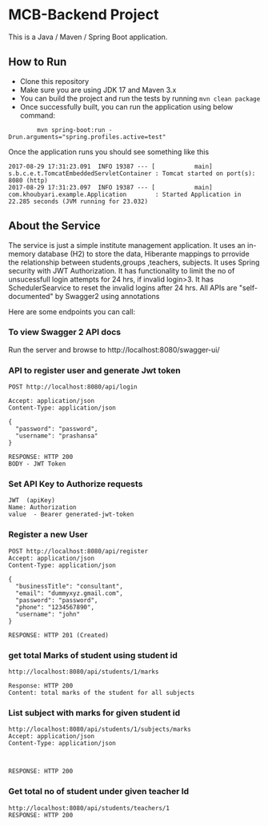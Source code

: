 # MCB-Backend Project

This is a Java / Maven / Spring Boot application.

## How to Run 

* Clone this repository 
* Make sure you are using JDK 17 and Maven 3.x
* You can build the project and run the tests by running ```mvn clean package```
* Once successfully built, you can run the application using below command:
```
        mvn spring-boot:run -Drun.arguments="spring.profiles.active=test"
```

Once the application runs you should see something like this

```
2017-08-29 17:31:23.091  INFO 19387 --- [           main] s.b.c.e.t.TomcatEmbeddedServletContainer : Tomcat started on port(s): 8080 (http)
2017-08-29 17:31:23.097  INFO 19387 --- [           main] com.khoubyari.example.Application        : Started Application in 22.285 seconds (JVM running for 23.032)
```

## About the Service

The service is just a simple institute management application. It uses an in-memory database (H2) to store the data, Hiberante mappings to prrovide the relationship between  students,groups ,teachers, subjects.
It uses Spring security with JWT Authorization.
It has functionality to limit the no of unsucessfull login attempts for 24 hrs, if invalid login>3.
It has SchedulerSearvice to reset the invalid logins after 24 hrs.
All APIs are "self-documented" by Swagger2 using annotations 

Here are some endpoints you can call:

### To view Swagger 2 API docs

Run the server and browse to http://localhost:8080/swagger-ui/

### API to register user and generate Jwt token 

```
POST http://localhost:8080/api/login

Accept: application/json
Content-Type: application/json

{
  "password": "password",
  "username": "prashansa"
}

RESPONSE: HTTP 200 
BODY - JWT Token
```
### Set API Key to Authorize requests
```
JWT  (apiKey)
Name: Authorization
value  - Bearer generated-jwt-token
```
### Register a new User 
```
POST http://localhost:8080/api/register
Accept: application/json
Content-Type: application/json

{
  "businessTitle": "consultant",
  "email": "dummyxyz.gmail.com",
  "password": "password",
  "phone": "1234567890",
  "username": "john"
}

RESPONSE: HTTP 201 (Created)

```

### get total Marks of student using student id

```
http://localhost:8080/api/students/1/marks

Response: HTTP 200
Content: total marks of the student for all subjects
```

###  List subject with marks for given student id 

```
http://localhost:8080/api/students/1/subjects/marks
Accept: application/json
Content-Type: application/json



RESPONSE: HTTP 200
```
### Get total no of student under given teacher Id

```
http://localhost:8080/api/students/teachers/1
RESPONSE: HTTP 200

```

